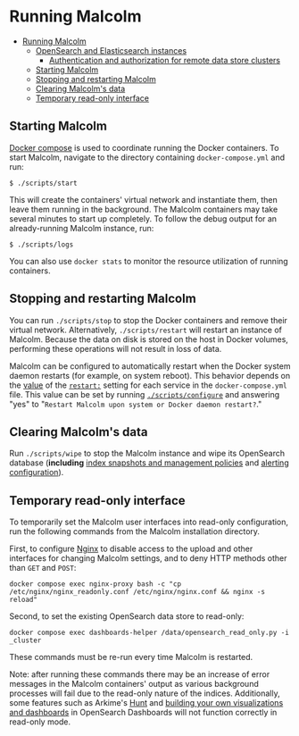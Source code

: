 # <a name="Running"></a>Running Malcolm

* [Running Malcolm](#Running)
    - [OpenSearch and Elasticsearch instances](opensearch-instances.md#OpenSearchInstance)
        + [Authentication and authorization for remote data store clusters](opensearch-instances.md#OpenSearchAuth)
    - [Starting Malcolm](#Starting)
    - [Stopping and restarting Malcolm](#StopAndRestart)
    - [Clearing Malcolm's data](#Wipe)
    - [Temporary read-only interface](#ReadOnlyUI)

## <a name="Starting"></a>Starting Malcolm

[Docker compose](https://docs.docker.com/compose/) is used to coordinate running the Docker containers. To start Malcolm, navigate to the directory containing `docker-compose.yml` and run:
```
$ ./scripts/start
```
This will create the containers' virtual network and instantiate them, then leave them running in the background. The Malcolm containers may take several minutes to start up completely. To follow the debug output for an already-running Malcolm instance, run:
```
$ ./scripts/logs
```
You can also use `docker stats` to monitor the resource utilization of running containers.

## <a name="StopAndRestart"></a>Stopping and restarting Malcolm

You can run `./scripts/stop` to stop the Docker containers and remove their virtual network. Alternatively, `./scripts/restart` will restart an instance of Malcolm. Because the data on disk is stored on the host in Docker volumes, performing these operations will not result in loss of data.

Malcolm can be configured to automatically restart when the Docker system daemon restarts (for example, on system reboot). This behavior depends on the [value](https://docs.docker.com/config/containers/start-containers-automatically/) of the [`restart:`](https://docs.docker.com/compose/compose-file/#restart) setting for each service in the `docker-compose.yml` file. This value can be set by running [`./scripts/configure`](malcolm-config.md#ConfigAndTuning) and answering "yes" to "`Restart Malcolm upon system or Docker daemon restart?`."

## <a name="Wipe"></a>Clearing Malcolm's data

Run `./scripts/wipe` to stop the Malcolm instance and wipe its OpenSearch database (**including** [index snapshots and management policies](index-management.md#IndexManagement) and [alerting configuration](alerting.md#Alerting)).

## <a name="ReadOnlyUI"></a>Temporary read-only interface

To temporarily set the Malcolm user interfaces into read-only configuration, run the following commands from the Malcolm installation directory.

First, to configure [Nginx](https://nginx.org/) to disable access to the upload and other interfaces for changing Malcolm settings, and to deny HTTP methods other than `GET` and `POST`:

```
docker compose exec nginx-proxy bash -c "cp /etc/nginx/nginx_readonly.conf /etc/nginx/nginx.conf && nginx -s reload"
```

Second, to set the existing OpenSearch data store to read-only:

```
docker compose exec dashboards-helper /data/opensearch_read_only.py -i _cluster
```

These commands must be re-run every time Malcolm is restarted.

Note: after running these commands there may be an increase of error messages in the Malcolm containers' output as various background processes will fail due to the read-only nature of the indices. Additionally, some features such as Arkime's [Hunt](arkime.md#ArkimeHunt) and [building your own visualizations and dashboards](dashboards.md#BuildDashboard) in OpenSearch Dashboards will not function correctly in read-only mode.